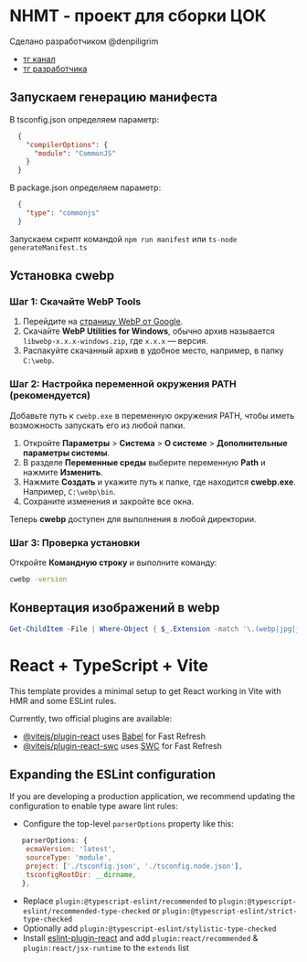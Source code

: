 # NHMT - проект для сборки ЦОК
Сделано разработчиком @denpiligrim
- [тг канал](https://t.me/cok_professionalitet)
- [тг разработчика](https://t.me/denpiligrim)
## Запускаем генерацию манифеста
В tsconfig.json определяем параметр:
```json
  {
    "compilerOptions": {
      "module": "CommonJS"
    }
  }
```
В package.json определяем параметр:
```json
  {
    "type": "commonjs"
  }
```
Запускаем скрипт командой `npm run manifest` или `ts-node generateManifest.ts`

## Установка cwebp
### Шаг 1: Скачайте WebP Tools

1. Перейдите на [страницу WebP от Google](https://developers.google.com/speed/webp/download).
2. Скачайте **WebP Utilities for Windows**, обычно архив называется `libwebp-x.x.x-windows.zip`, где `x.x.x` — версия.
3. Распакуйте скачанный архив в удобное место, например, в папку `C:\webp`.

### Шаг 2: Настройка переменной окружения PATH (рекомендуется)

Добавьте путь к `cwebp.exe` в переменную окружения PATH, чтобы иметь возможность запускать его из любой папки.

1. Откройте **Параметры** > **Система** > **О системе** > **Дополнительные параметры системы**.
2. В разделе **Переменные среды** выберите переменную **Path** и нажмите **Изменить**.
3. Нажмите **Создать** и укажите путь к папке, где находится **cwebp.exe**. Например, `C:\webp\bin`.
4. Сохраните изменения и закройте все окна.

Теперь **cwebp** доступен для выполнения в любой директории.

### Шаг 3: Проверка установки

Откройте **Командную строку** и выполните команду:

```cmd
cwebp -version
```

## Конвертация изображений в webp
```powershell
Get-ChildItem -File | Where-Object { $_.Extension -match '\.(webp|jpg|jpeg|JPG|PNG|png)$' } | ForEach-Object { cwebp -q 90 $_.FullName -o "$($_.DirectoryName)\$($_.BaseName).webp" }
```

# React + TypeScript + Vite

This template provides a minimal setup to get React working in Vite with HMR and some ESLint rules.

Currently, two official plugins are available:

- [@vitejs/plugin-react](https://github.com/vitejs/vite-plugin-react/blob/main/packages/plugin-react/README.md) uses [Babel](https://babeljs.io/) for Fast Refresh
- [@vitejs/plugin-react-swc](https://github.com/vitejs/vite-plugin-react-swc) uses [SWC](https://swc.rs/) for Fast Refresh

## Expanding the ESLint configuration

If you are developing a production application, we recommend updating the configuration to enable type aware lint rules:

- Configure the top-level `parserOptions` property like this:

```js
   parserOptions: {
    ecmaVersion: 'latest',
    sourceType: 'module',
    project: ['./tsconfig.json', './tsconfig.node.json'],
    tsconfigRootDir: __dirname,
   },
```

- Replace `plugin:@typescript-eslint/recommended` to `plugin:@typescript-eslint/recommended-type-checked` or `plugin:@typescript-eslint/strict-type-checked`
- Optionally add `plugin:@typescript-eslint/stylistic-type-checked`
- Install [eslint-plugin-react](https://github.com/jsx-eslint/eslint-plugin-react) and add `plugin:react/recommended` & `plugin:react/jsx-runtime` to the `extends` list
